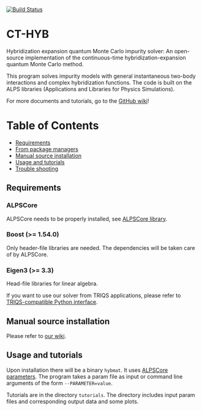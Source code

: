 [![Build Status](https://travis-ci.org/ALPSCore/CT-HYB.svg?branch=master)](https://travis-ci.org/ALPSCore/CT-HYB)

CT-HYB
======

Hybridization expansion quantum Monte Carlo impurity solver: An open-source implementation of the continuous-time hybridization-expansion quantum Monte Carlo method.

This program solves impurity models with general instantaneous two-body interactions and complex hybridization functions.
The code is built on the ALPS libraries (Applications and Libraries for Physics Simulations).

For more documents and tutorials, go to the [GitHub wiki](
https://github.com/ALPSCore/CT-HYB/wiki)!

# Table of Contents
- [Requirements](#requirements)
- [From package managers](#from-package-managers)
- [Manual source installation](#manual-source-installation)
- [Usage and tutorials](#usage_tutorials)
- [Trouble shooting](#trouble-shooting)

## Requirements
### ALPSCore
ALPSCore needs to be properly installed, see [ALPSCore library](https://github.com/ALPSCore/ALPSCore).

### Boost (>= 1.54.0)
Only header-file libraries are needed. The dependencies will be taken care of by ALPSCore.

### Eigen3 (>= 3.3)
Head-file libraries for linear algebra.

If you want to use our solver from TRIQS applications, please refer to [TRIQS-compatible Python interface](https://github.com/shinaoka/triqs_interface).

## Manual source installation
Please refer to [our wiki](https://github.com/ALPSCore/CT-HYB/wiki).

## Usage and tutorials
Upon installation there will be a binary `hybmat`.
It uses [ALPSCore parameters](https://github.com/ALPSCore/ALPSCore/wiki/Tutorial%3A-parameters).
The program takes a param file as input or command line arguments of the form `--PARAMETER=value`.

Tutorials are in the directory `tutorials`.
The directory includes input param files and corresponding output data and some plots.
